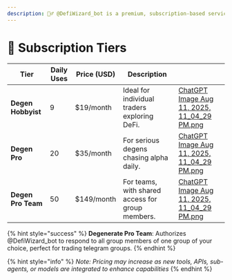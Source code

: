 ```yaml
---
description: 🧙‍♂️ @DefiWizard_bot is a premium, subscription-based service.
---
```


# 🥇 Subscription Tiers

<table data-view="cards" data-full-width="false"><thead><tr><th>Tier</th><th>Daily Uses</th><th>Price (USD)</th><th>Description</th><th data-hidden data-card-cover data-type="files"></th></tr></thead><tbody><tr><td><strong>Degen Hobbyist</strong></td><td>9</td><td>$19/month</td><td>Ideal for individual traders exploring DeFi.</td><td><a href="../.gitbook/assets/ChatGPT Image Aug 11, 2025, 11_04_29 PM.png">ChatGPT Image Aug 11, 2025, 11_04_29 PM.png</a></td></tr><tr><td><strong>Degen Pro</strong></td><td>20</td><td>$35/month</td><td>For serious degens chasing alpha daily.</td><td><a href="../.gitbook/assets/ChatGPT Image Aug 11, 2025, 11_04_29 PM.png">ChatGPT Image Aug 11, 2025, 11_04_29 PM.png</a></td></tr><tr><td><strong>Degen Pro Team</strong></td><td>50</td><td>$149/month</td><td>For teams, with shared access for group members.</td><td><a href="../.gitbook/assets/ChatGPT Image Aug 11, 2025, 11_04_29 PM.png">ChatGPT Image Aug 11, 2025, 11_04_29 PM.png</a></td></tr></tbody></table>

{% hint style="success" %}
**Degenerate Pro Team**: Authorizes @DefiWizard\_bot to respond to all group members of one group of your choice, perfect for trading telegram groups.
{% endhint %}

{% hint style="info" %}
_Note: Pricing may increase as new tools, APIs, sub-agents, or models are integrated to enhance capabilities_
{% endhint %}
